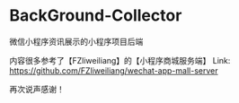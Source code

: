 # BackGround-Collector
微信小程序资讯展示的小程序项目后端

内容很多参考了【FZliweiliang】的【小程序商城服务端】
Link: https://github.com/FZliweiliang/wechat-app-mall-server

再次说声感谢！
